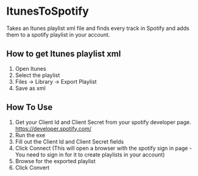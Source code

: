 # ItunesToSpotify

Takes an Itunes playlist xml file and finds every track in Spotify and adds them to a spotify playlist in your account.

## How to get Itunes playlist xml

1. Open Itunes
2. Select the playlist
3. Files -> Library -> Export Playlist
4. Save as xml

## How To Use

1. Get your Client Id and Client Secret from your spotify developer page. https://developer.spotify.com/
2. Run the exe
3. Fill out the Client Id and Client Secret fields
4. Click Connect (This will open a browser with the spotify sign in page - You need to sign in for it to create playlists in your account)
5. Browse for the exported playlist
6. Click Convert
